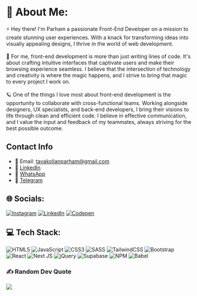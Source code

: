 # 💫 About Me:
⚡ Hey there! I'm Parham a passionate Front-End Developer on a mission to create stunning user experiences. With a knack for transforming ideas into visually appealing designs, I thrive in the world of web development.<br><br>🌵 For me, front-end development is more than just writing lines of code. It's about crafting intuitive interfaces that captivate users and make their browsing experience seamless. I believe that the intersection of technology and creativity is where the magic happens, and I strive to bring that magic to every project I work on.<br><br>🪐 One of the things I love most about front-end development is the opportunity to collaborate with cross-functional teams. Working alongside designers, UX specialists, and back-end developers, I bring their visions to life through clean and efficient code. I believe in effective communication, and I value the input and feedback of my teammates, always striving for the best possible outcome.

## Contact Info
- 📧 Email: [tavakolianparham@gmail.com](mailto:tavakolianparham@gmail.com?subject=Hello)
- 🔗 [LinkedIn](https://linkedin.com/in/parham-tavakolian)
- 📱 [WhatsApp](https://wa.me/989190068296?text=Hi)
- 💬 [Telegram](https://t.me/parham_tvk)

## 🌐 Socials:
[![Instagram](https://img.shields.io/badge/Instagram-%23E4405F.svg?logo=Instagram&logoColor=white)](https://instagram.com/ecofrontend) [![LinkedIn](https://img.shields.io/badge/LinkedIn-%230077B5.svg?logo=linkedin&logoColor=white)](https://linkedin.com/in/parham-tavakolian) [![Codepen](https://img.shields.io/badge/Codepen-000000?style=for-the-badge&logo=codepen&logoColor=white)](https://codepen.io/frontendparham) 

## 💻 Tech Stack:
![HTML5](https://img.shields.io/badge/html5-%23E34F26.svg?style=for-the-badge&logo=html5&logoColor=white) ![JavaScript](https://img.shields.io/badge/javascript-%23323330.svg?style=for-the-badge&logo=javascript&logoColor=%23F7DF1E) ![CSS3](https://img.shields.io/badge/css3-%231572B6.svg?style=for-the-badge&logo=css3&logoColor=white) ![SASS](https://img.shields.io/badge/SASS-%23CF649A?style=for-the-badge&logo=sass&logoColor=white) ![TailwindCSS](https://img.shields.io/badge/tailwindcss-%2338B2AC.svg?style=for-the-badge&logo=tailwind-css&logoColor=white) ![Bootstrap](https://img.shields.io/badge/bootstrap-%23563D7C.svg?style=for-the-badge&logo=bootstrap&logoColor=white) ![React](https://img.shields.io/badge/react-%2320232a.svg?style=for-the-badge&logo=react&logoColor=%2361DAFB) ![Next JS](https://img.shields.io/badge/Next-black?style=for-the-badge&logo=next.js&logoColor=white) ![jQuery](https://img.shields.io/badge/jquery-%230769AD.svg?style=for-the-badge&logo=jquery&logoColor=white) 	![Supabase](https://img.shields.io/badge/Supabase-3ECF8E?style=for-the-badge&logo=supabase&logoColor=white) ![NPM](https://img.shields.io/badge/NPM-%23000000.svg?style=for-the-badge&logo=npm&logoColor=white) ![Babel](https://img.shields.io/badge/Babel-F9DC3e?style=for-the-badge&logo=babel&logoColor=black)

### ✍️ Random Dev Quote
![](https://quotes-github-readme.vercel.app/api?type=horizontal&theme=radical)
